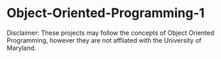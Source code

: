 # Object-Oriented-Programming-1

Disclaimer: These projects may follow the concepts of Object Oriented Programming, however they are not affliated with the University of Maryland. 
